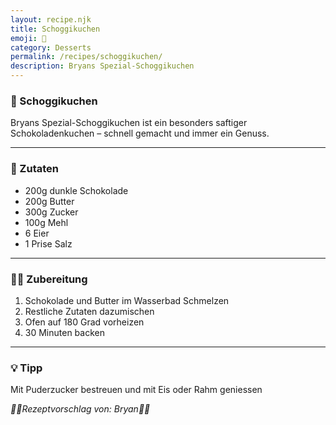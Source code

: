 ```yaml
---
layout: recipe.njk
title: Schoggikuchen
emoji: 🍫
category: Desserts
permalink: /recipes/schoggikuchen/
description: Bryans Spezial-Schoggikuchen
---
```


### 🍫 Schoggikuchen

<!-- Hier einen kurzen Satz schreiben, z. B. wann oder wieso das Rezept besonders ist -->
Bryans Spezial-Schoggikuchen ist ein besonders saftiger Schokoladenkuchen – schnell gemacht und immer ein Genuss.

---

### 🛒 Zutaten

<!-- Jede Zutat in einer neuen Zeile mit - davor -->
- 200g dunkle Schokolade
- 200g Butter
- 300g Zucker
- 100g Mehl
- 6 Eier
- 1 Prise Salz

---

### 👩‍🍳 Zubereitung

<!-- Schritt-für-Schritt-Anleitung -->
1. Schokolade und Butter im Wasserbad Schmelzen
2. Restliche Zutaten dazumischen
3. Ofen auf 180 Grad vorheizen
4. 30 Minuten backen

---

### 💡 Tipp

<!-- Optional: Ein Tipp zum Gelingen oder Variieren des Rezepts -->
Mit Puderzucker bestreuen und mit Eis oder Rahm geniessen



_👨‍🍳Rezeptvorschlag von: Bryan👨‍🍳_